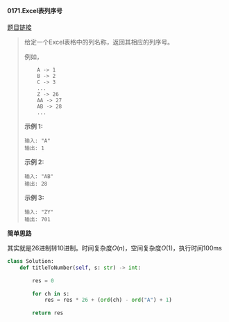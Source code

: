 #### 0171.Excel表列序号
[题目链接](https://leetcode-cn.com/problems/excel-sheet-column-number/)
> 给定一个Excel表格中的列名称，返回其相应的列序号。
>
> 例如，
>
> ```
>     A -> 1
>     B -> 2
>     C -> 3
>     ...
>     Z -> 26
>     AA -> 27
>     AB -> 28 
>     ...
> ```
>
> **示例 1:**
>
> ```
> 输入: "A"
> 输出: 1
> ```
>
> **示例 2:**
>
> ```
> 输入: "AB"
> 输出: 28
> ```
>
> **示例 3:**
>
> ```
> 输入: "ZY"
> 输出: 701
> ```

**简单思路**

其实就是26进制转10进制。时间复杂度$O(n)$，空间复杂度$O(1)$，执行时间100ms

```python
class Solution:
    def titleToNumber(self, s: str) -> int:
        
        res = 0
        
        for ch in s:
            res = res * 26 + (ord(ch) - ord("A") + 1)
        
        return res
```

